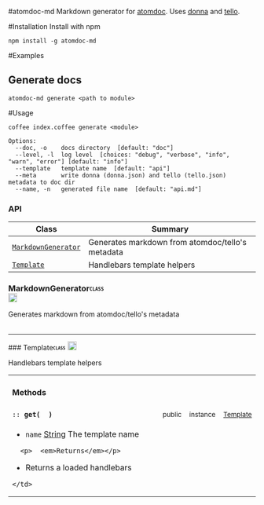#atomdoc-md
Markdown generator for [atomdoc](https://github.com/atom/atomdoc).
Uses [donna]() and [tello]().

#Installation
Install with npm
```
npm install -g atomdoc-md
```

#Examples
## Generate docs
```
atomdoc-md generate <path to module>
```

#Usage

```
coffee index.coffee generate <module>

Options:
  --doc, -o    docs directory  [default: "doc"]
  --level, -l  log level  [choices: "debug", "verbose", "info", "warn", "error"] [default: "info"]
  --template   template name  [default: "api"]
  --meta       write donna (donna.json) and tello (tello.json) metadata to doc dir
  --name, -n   generated file name  [default: "api.md"]
```


### <a name='classes'>API</a>

Class |  Summary
------| ------------
<code>[MarkdownGenerator](#class-MarkdownGenerator)</code> | Generates markdown from atomdoc/tello's metadata
<code>[Template](#class-Template)</code> | Handlebars template helpers


### <a name="class-MarkdownGenerator">MarkdownGenerator</a><b><sub><sup><code>CLASS </code></sup></sub></b><a href="#classes"><img src="https://rawgit.com/venkatperi/atomdoc-md/master/assets/octicons/arrow-up.svg" alt="Back to Class List" height= "18px"></a>

<p>Generates markdown from atomdoc/tello&#39;s metadata</p>


<table width="100%">
</table>

<hr/>
### <a name="class-Template">Template</a><b><sub><sup><code>CLASS </code></sup></sub></b><a href="#classes"><img src="https://rawgit.com/venkatperi/atomdoc-md/master/assets/octicons/arrow-up.svg" alt="Back to Class List" height= "18px"></a>

<p>Handlebars template helpers</p>


<table width="100%">
  <tr>
    <td colspan="4"><h4>Methods</h4></td>
  </tr>
  
  <tr>
    <td><code>:: <b>get(</b>  <b>)</b></code></td>
    <td width="8%" align="center"><sub>public</sub></td>
    <td width="8%" align="center"><sub>instance</sub></td>
    <td width="8%" align="center"><sub><a href="#class-Template">Template</a></sub></td>
  </tr>
  <tr>
    <td colspan="4">
      <ul>
  <li><code>name</code> <a href="https://developer.mozilla.org/en-US/docs/Web/JavaScript/Reference/Global_Objects/String">String</a> The template name</li>
  </ul>
  
      
      <p>  <em>Returns</em></p>
  <ul>
  <li>Returns a loaded handlebars</li>
  </ul>
  
    </td>
  </tr>
  
</table>




